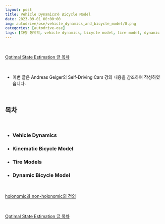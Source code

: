 ```yaml
---
layout: post
title: Vehicle Dynamics와 Bicycle Model
date: 2023-09-01 00:00:00
img: autodrive/ose/vehicle_dynamics_and_bicycle_model/0.png
categories: [autodrive-ose] 
tags: [차량 동역학, vehicle dynamics, bicycle model, tire model, dynamic bicycle model] # add tag
---
```


<br>

[Optimal State Estimation 글 목차](https://gaussian37.github.io/autodrive-ose-table/)

<br>

- 이번 글은 Andreas Geiger의 Self-Driving Cars 강의 내용을 참조하여 작성하였습니다.

<br>

## **목차**

<br>

- ### Vehicle Dynamics
- ### Kinematic Bicycle Model
- ### Tire Models
- ### Dynamic Bicycle Model

<br>


[holonomic과 non-holonomic의 정의](https://konnect.news/[%EB%B0%95%EC%9A%B0%EB%9E%8C-%EA%B5%90%EC%88%98%EC%9D%98-%EC%9D%BC%EC%83%81-%EC%86%8D-%EA%B3%BC%ED%95%99%EA%B8%B0%EC%88%A0-%EC%9D%B4%EC%95%BC%EA%B8%B0]-%ED%8F%89%ED%96%89-%EC%A3%BC%EC%B0%A8%EB%8A%94-%EC%99%9C-%EC%96%B4%EB%A0%A4%EC%9A%B8%EA%B9%8C--p853-128.htm)




<br>

[Optimal State Estimation 글 목차](https://gaussian37.github.io/autodrive-ose-table/)

<br>